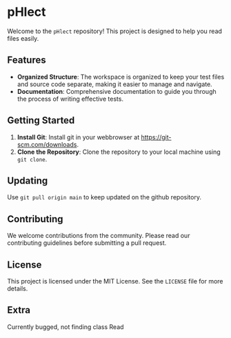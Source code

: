 # pHlect

Welcome to the `pHlect` repository! This project is designed to help you read files easily.

## Features

- **Organized Structure**: The workspace is organized to keep your test files and source code separate, making it easier to manage and navigate.
- **Documentation**: Comprehensive documentation to guide you through the process of writing effective tests.

## Getting Started
1. **Install Git**: Install git in your webbrowser at https://git-scm.com/downloads.
2. **Clone the Repository**: Clone the repository to your local machine using `git clone`.

## Updating
Use `git pull origin main` to keep updated on the github repository.

## Contributing

We welcome contributions from the community. Please read our contributing guidelines before submitting a pull request.

## License

This project is licensed under the MIT License. See the `LICENSE` file for more details.

## Extra
Currently bugged, not finding class Read
